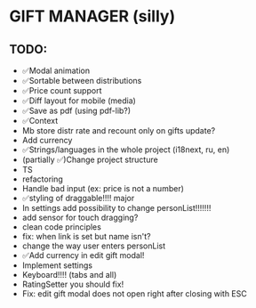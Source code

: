 # GIFT MANAGER (silly)

## TODO:
- ✅Modal animation
- ✅Sortable between distributions
- ✅Price count support
- ✅Diff layout for mobile (media)
- ✅Save as pdf (using pdf-lib?)
- ✅Context 
- Mb store distr rate and recount only on gifts update?
- Add currency
- ✅Strings/languages in the whole project (i18next, ru, en)
- (partially ✅)Change project structure
- TS
- refactoring
- Handle bad input (ex: price is not a number)
- ✅styling of draggable!!!! major
- In settings add possibility to change personList!!!!!!!
- add sensor for touch dragging?
- clean code principles
- fix: when link is set but name isn't?
- change the way user enters personList
- ✅Add currency in edit gift modal!
- Implement settings
- Keyboard!!!! (tabs and all)
- RatingSetter you should fix!
- Fix: edit gift modal does not open right after closing with ESC

